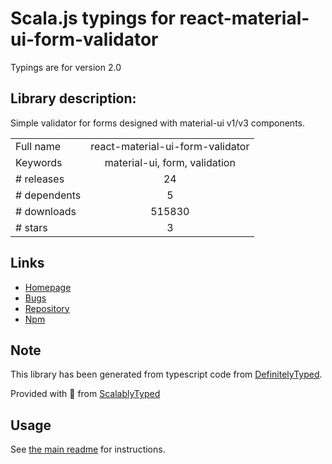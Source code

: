 
# Scala.js typings for react-material-ui-form-validator

Typings are for version 2.0

## Library description:
Simple validator for forms designed with material-ui v1/v3 components.

|                    |                 |
| ------------------ | :-------------: |
| Full name          | react-material-ui-form-validator |
| Keywords           | material-ui, form, validation |
| # releases         | 24 |
| # dependents       | 5 |
| # downloads        | 515830 |
| # stars            | 3 |

## Links
- [Homepage](https://github.com/NewOldMax/react-material-ui-form-validator#readme)
- [Bugs](https://github.com/NewOldMax/react-material-ui-form-validator/issues)
- [Repository](https://github.com/NewOldMax/react-material-ui-form-validator)
- [Npm](https://www.npmjs.com/package/react-material-ui-form-validator)
    


## Note
This library has been generated from typescript code from [DefinitelyTyped](https://definitelytyped.org).

Provided with :purple_heart: from [ScalablyTyped](https://github.com/oyvindberg/ScalablyTyped)

## Usage
See [the main readme](../../readme.md) for instructions.


